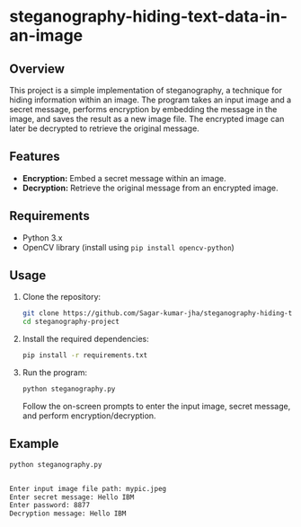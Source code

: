 # steganography-hiding-text-data-in-an-image


## Overview

This project is a simple implementation of steganography, a technique for hiding information within an image. The program takes an input image and a secret message, performs encryption by embedding the message in the image, and saves the result as a new image file. The encrypted image can later be decrypted to retrieve the original message.

## Features

- **Encryption:** Embed a secret message within an image.
- **Decryption:** Retrieve the original message from an encrypted image.

## Requirements

- Python 3.x
- OpenCV library (install using `pip install opencv-python`)

## Usage

1. Clone the repository:

    ```bash
    git clone https://github.com/Sagar-kumar-jha/steganography-hiding-text-data-in-an-image.git
    cd steganography-project
    ```

2. Install the required dependencies:

    ```bash
    pip install -r requirements.txt
    ```

3. Run the program:

    ```bash
    python steganography.py
    ```

    Follow the on-screen prompts to enter the input image, secret message, and perform encryption/decryption.

## Example

```bash
python steganography.py


Enter input image file path: mypic.jpeg
Enter secret message: Hello IBM
Enter password: 8877
Decryption message: Hello IBM

